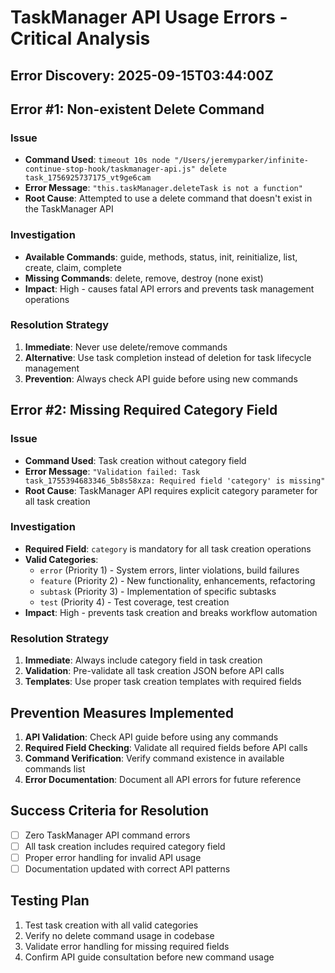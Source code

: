 # TaskManager API Usage Errors - Critical Analysis

## Error Discovery: 2025-09-15T03:44:00Z

## Error #1: Non-existent Delete Command

### Issue

- **Command Used**: `timeout 10s node "/Users/jeremyparker/infinite-continue-stop-hook/taskmanager-api.js" delete task_1756925737175_vt9ge6cam`
- **Error Message**: `"this.taskManager.deleteTask is not a function"`
- **Root Cause**: Attempted to use a delete command that doesn't exist in the TaskManager API

### Investigation

- **Available Commands**: guide, methods, status, init, reinitialize, list, create, claim, complete
- **Missing Commands**: delete, remove, destroy (none exist)
- **Impact**: High - causes fatal API errors and prevents task management operations

### Resolution Strategy

1. **Immediate**: Never use delete/remove commands
2. **Alternative**: Use task completion instead of deletion for task lifecycle management
3. **Prevention**: Always check API guide before using new commands

## Error #2: Missing Required Category Field

### Issue

- **Command Used**: Task creation without category field
- **Error Message**: `"Validation failed: Task task_1755394683346_5b8s58xza: Required field 'category' is missing"`
- **Root Cause**: TaskManager API requires explicit category parameter for all task creation

### Investigation

- **Required Field**: `category` is mandatory for all task creation operations
- **Valid Categories**:
  - `error` (Priority 1) - System errors, linter violations, build failures
  - `feature` (Priority 2) - New functionality, enhancements, refactoring
  - `subtask` (Priority 3) - Implementation of specific subtasks
  - `test` (Priority 4) - Test coverage, test creation
- **Impact**: High - prevents task creation and breaks workflow automation

### Resolution Strategy

1. **Immediate**: Always include category field in task creation
2. **Validation**: Pre-validate all task creation JSON before API calls
3. **Templates**: Use proper task creation templates with required fields

## Prevention Measures Implemented

1. **API Validation**: Check API guide before using any commands
2. **Required Field Checking**: Validate all required fields before API calls
3. **Command Verification**: Verify command existence in available commands list
4. **Error Documentation**: Document all API errors for future reference

## Success Criteria for Resolution

- [ ] Zero TaskManager API command errors
- [ ] All task creation includes required category field
- [ ] Proper error handling for invalid API usage
- [ ] Documentation updated with correct API patterns

## Testing Plan

1. Test task creation with all valid categories
2. Verify no delete command usage in codebase
3. Validate error handling for missing required fields
4. Confirm API guide consultation before new command usage
